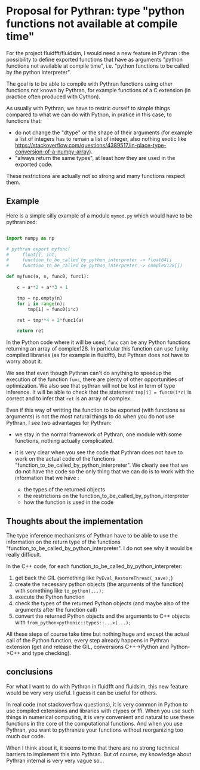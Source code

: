 # Proposal for Pythran: type "python functions not available at compile time"

For the project fluidfft/fluidsim, I would need a new feature in Pythran : the
possibility to define exported functions that have as arguments "python
functions not available at compile time", i.e. "python functions to be called
by the python interpreter".

The goal is to be able to compile with Pythran functions using other functions
not known by Pythran, for example functions of a C extension (in practice often
produced with Cython).

As usually with Pythran, we have to restric ourself to simple things compared
to what we can do with Python, in pratice in this case, to functions that:

- do not change the "dtype" or the shape of their arguments (for example a list
  of integers has to remain a list of integer, also nothing exotic like
  https://stackoverflow.com/questions/4389517/in-place-type-conversion-of-a-numpy-array).
- "always return the same types", at least how they are used in the exported
  code.

These restrictions are actually not so strong and many functions respect them.

## Example

Here is a simple silly example of a module `mymod.py` which would have to be
pythranized:

```python

import numpy as np

# pythran export myfunc(
#     float[], int,
#     function_to_be_called_by_python_interpreter -> float64[]
#     function_to_be_called_by_python_interpreter -> complex128[])

def myfunc(a, n, func0, func1):

    c = a**2 + a**3 + 1

    tmp = np.empty(n)
    for i in range(n):
        tmp[i] = func0(i*c)

    ret = tmp**4 + 2*func1(a)

    return ret

```

In the Python code where it will be used, `func` can be any Python functions
returning an array of complex128. In particular this function can use funky
compiled libraries (as for example in fluidfft), but Pythran does not have to
worry about it.

We see that even though Pythran can't do anything to speedup the execution of
the function `func`, there are plenty of other opportunities of
optimization. We also see that pythran will not be lost in term of type
inference. It will be able to check that the statement `tmp[i] = func0(i*c)` is
correct and to infer that `ret` is an array of complex.

Even if this way of writting the function to be exported (with functions as
arguments) is not the most natural things to do when you do not use Pythran, I
see two advantages for Pythran:

- we stay in the normal framework of Pythran, one module with some functions,
  nothing actually complicated.

- it is very clear when you see the code that Pythran does not have to work on
  the actual code of the functions
  "function_to_be_called_by_python_interpreter". We clearly see that we do not
  have the code so the only thing that we can do is to work with the
  information that we have :

  * the types of the returned objects
  * the restrictions on the function_to_be_called_by_python_interpreter
  * how the function is used in the code

## Thoughts about the implementation

The type inference mechanisms of Pythran have to be able to use the information
on the return type of the functions
"function_to_be_called_by_python_interpreter". I do not see why it would be
really difficult.

In the C++ code, for each function_to_be_called_by_python_interpreter:

1. get back the GIL (something like `PyEval_RestoreThread(_save);`)
2. create the necessary python objects (the arguments of the function) with
  something like `to_python(...);`
3. execute the Python function
4. check the types of the returned Python objects (and maybe also of the
   arguments after the function call)
5. convert the returned Python objects and the arguments to C++ objects with
   `from_python<pythonic::types::...>(...);`

All these steps of course take time but nothing huge and except the actual call
of the Python function, every step already happens in Pythran extension (get
and release the GIL, conversions C++->Python and Python->C++ and type
checking).

## conclusions

For what I want to do with Pythran in fluidfft and fluidsim, this new feature
would be very very useful. I guess it can be useful for others.

In real code (not stackoverflow questions), it is very common in Python to use
compiled extensions and libraries with ctypes or ffi. When you use such things
in numerical computing, it is very convenient and natural to use these
functions in the core of the computational functions. And when you use Pythran,
you want to pythranize your functions without reorganizing too much our code.

When I think about it, it seems to me that there are no strong technical
barriers to implement this into Pythran. But of course, my knowledge about
Pythran internal is very very vague so...
